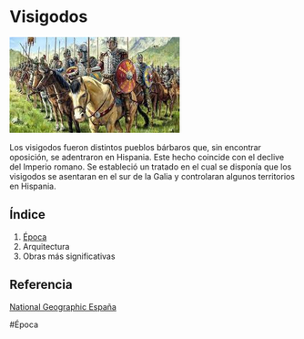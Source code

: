 # Visigodos 
![visigodos](img/visigodos.jpg) 

Los visigodos fueron distintos pueblos bárbaros que, sin encontrar oposición, se
adentraron en Hispania. Este hecho coincide con el declive del Imperio romano. Se
estableció un tratado en el cual se disponía que los visigodos se asentaran en el sur de
la Galia y controlaran algunos territorios en Hispania.

## Índice

1. [Época](epoca.md)
2. Arquitectura
3. Obras más significativas
   
## Referencia
[National Geographic España](https://historia.nationalgeographic.com.es/temas/visigodos)

#Época
